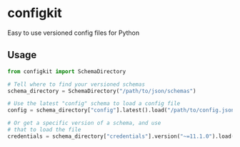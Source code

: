 # configkit

Easy to use versioned config files for Python

## Usage

```python
from configkit import SchemaDirectory

# Tell where to find your versioned schemas
schema_directory = SchemaDirectory("/path/to/json/schemas")

# Use the latest "config" schema to load a config file
config = schema_directory["config"].latest().load("/path/to/config.json")

# Or get a specific version of a schema, and use
# that to load the file
credentials = schema_directory["credentials"].version("~=11.1.0").load("/path/to/credentials.json")
```
